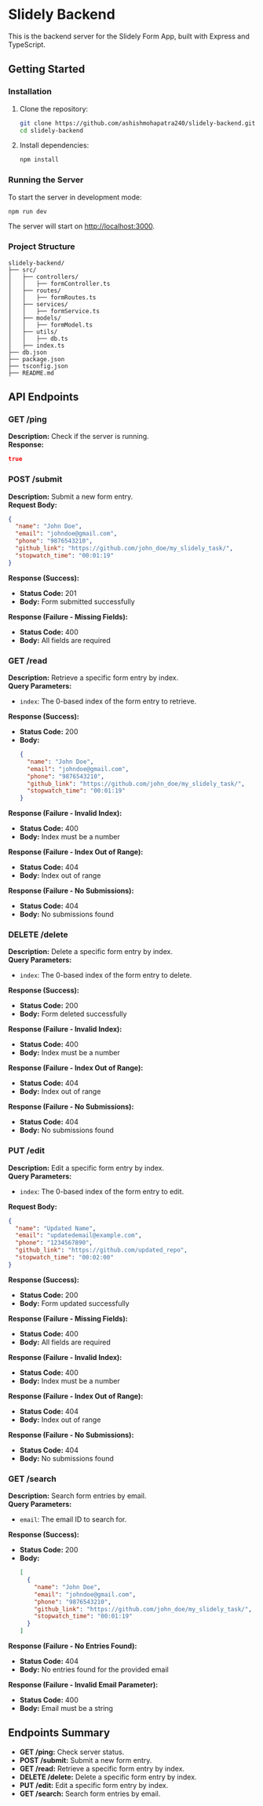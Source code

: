
# Slidely Backend

This is the backend server for the Slidely Form App, built with Express and TypeScript.

## Getting Started

### Installation

1. Clone the repository:
    ```bash
    git clone https://github.com/ashishmohapatra240/slidely-backend.git
    cd slidely-backend
    ```

2. Install dependencies:
    ```bash
    npm install
    ```

### Running the Server

To start the server in development mode:
```bash
npm run dev
```

The server will start on [http://localhost:3000](http://localhost:3000).


### Project Structure

```plaintext
slidely-backend/
├── src/
│   ├── controllers/
│   │   ├── formController.ts
│   ├── routes/
│   │   ├── formRoutes.ts
│   ├── services/
│   │   ├── formService.ts
│   ├── models/
│   │   ├── formModel.ts
│   ├── utils/
│   │   ├── db.ts
│   ├── index.ts
├── db.json
├── package.json
├── tsconfig.json
├── README.md
```

## API Endpoints

### GET /ping

**Description:** Check if the server is running.  
**Response:**
```json
true
```

### POST /submit

**Description:** Submit a new form entry.  
**Request Body:**
```json
{
  "name": "John Doe",
  "email": "johndoe@gmail.com",
  "phone": "9876543210",
  "github_link": "https://github.com/john_doe/my_slidely_task/",
  "stopwatch_time": "00:01:19"
}
```

**Response (Success):**
- **Status Code:** 201
- **Body:** Form submitted successfully

**Response (Failure - Missing Fields):**
- **Status Code:** 400
- **Body:** All fields are required

### GET /read

**Description:** Retrieve a specific form entry by index.  
**Query Parameters:**
- `index`: The 0-based index of the form entry to retrieve.

**Response (Success):**
- **Status Code:** 200
- **Body:**
  ```json
  {
    "name": "John Doe",
    "email": "johndoe@gmail.com",
    "phone": "9876543210",
    "github_link": "https://github.com/john_doe/my_slidely_task/",
    "stopwatch_time": "00:01:19"
  }
  ```

**Response (Failure - Invalid Index):**
- **Status Code:** 400
- **Body:** Index must be a number

**Response (Failure - Index Out of Range):**
- **Status Code:** 404
- **Body:** Index out of range

**Response (Failure - No Submissions):**
- **Status Code:** 404
- **Body:** No submissions found

### DELETE /delete

**Description:** Delete a specific form entry by index.  
**Query Parameters:**
- `index`: The 0-based index of the form entry to delete.

**Response (Success):**
- **Status Code:** 200
- **Body:** Form deleted successfully

**Response (Failure - Invalid Index):**
- **Status Code:** 400
- **Body:** Index must be a number

**Response (Failure - Index Out of Range):**
- **Status Code:** 404
- **Body:** Index out of range

**Response (Failure - No Submissions):**
- **Status Code:** 404
- **Body:** No submissions found

### PUT /edit

**Description:** Edit a specific form entry by index.  
**Query Parameters:**
- `index`: The 0-based index of the form entry to edit.

**Request Body:**
```json
{
  "name": "Updated Name",
  "email": "updatedemail@example.com",
  "phone": "1234567890",
  "github_link": "https://github.com/updated_repo",
  "stopwatch_time": "00:02:00"
}
```

**Response (Success):**
- **Status Code:** 200
- **Body:** Form updated successfully

**Response (Failure - Missing Fields):**
- **Status Code:** 400
- **Body:** All fields are required

**Response (Failure - Invalid Index):**
- **Status Code:** 400
- **Body:** Index must be a number

**Response (Failure - Index Out of Range):**
- **Status Code:** 404
- **Body:** Index out of range

**Response (Failure - No Submissions):**
- **Status Code:** 404
- **Body:** No submissions found

### GET /search

**Description:** Search form entries by email.  
**Query Parameters:**
- `email`: The email ID to search for.

**Response (Success):**
- **Status Code:** 200
- **Body:**
  ```json
  [
    {
      "name": "John Doe",
      "email": "johndoe@gmail.com",
      "phone": "9876543210",
      "github_link": "https://github.com/john_doe/my_slidely_task/",
      "stopwatch_time": "00:01:19"
    }
  ]
  ```

**Response (Failure - No Entries Found):**
- **Status Code:** 404
- **Body:** No entries found for the provided email

**Response (Failure - Invalid Email Parameter):**
- **Status Code:** 400
- **Body:** Email must be a string


## Endpoints Summary

- **GET /ping:** Check server status.
- **POST /submit:** Submit a new form entry.
- **GET /read:** Retrieve a specific form entry by index.
- **DELETE /delete:** Delete a specific form entry by index.
- **PUT /edit:** Edit a specific form entry by index.
- **GET /search:** Search form entries by email.
